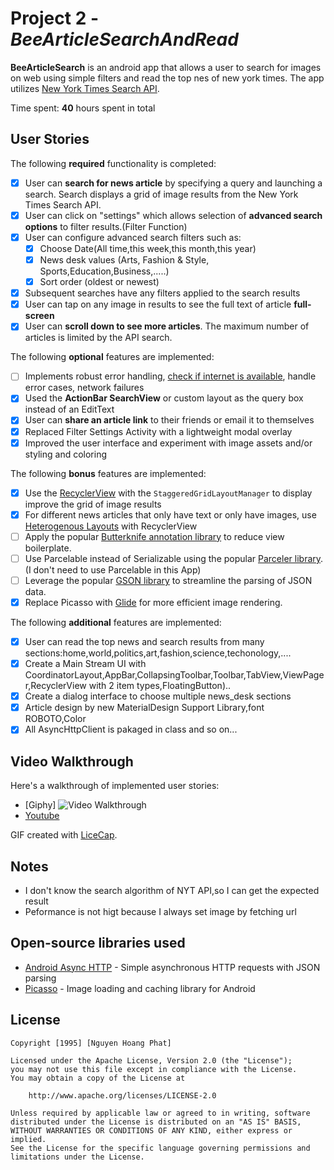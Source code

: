 # Project 2 - *BeeArticleSearchAndRead*

**BeeArticleSearch** is an android app that allows a user to search for images on web using simple filters and read the top nes of new york times. The app utilizes [New York Times Search API](http://developer.nytimes.com/docs/read/article_search_api_v2).

Time spent: **40** hours spent in total

## User Stories

The following **required** functionality is completed:

* [X] User can **search for news article** by specifying a query and launching a search. Search displays a grid of image results from the New York Times Search API.
* [X] User can click on "settings" which allows selection of **advanced search options** to filter results.(Filter Function)
* [X] User can configure advanced search filters such as:
  * [X] Choose Date(All time,this week,this month,this year)
  * [X] News desk values (Arts, Fashion & Style, Sports,Education,Business,.....)
  * [X] Sort order (oldest or newest)
* [X] Subsequent searches have any filters applied to the search results
* [X] User can tap on any image in results to see the full text of article **full-screen**
* [X] User can **scroll down to see more articles**. The maximum number of articles is limited by the API search.

The following **optional** features are implemented:

* [ ] Implements robust error handling, [check if internet is available](http://guides.codepath.com/android/Sending-and-Managing-Network-Requests#checking-for-network-connectivity), handle error cases, network failures
* [X] Used the **ActionBar SearchView** or custom layout as the query box instead of an EditText
* [X] User can **share an article link** to their friends or email it to themselves
* [X] Replaced Filter Settings Activity with a lightweight modal overlay
* [X] Improved the user interface and experiment with image assets and/or styling and coloring

The following **bonus** features are implemented:

* [X] Use the [RecyclerView](http://guides.codepath.com/android/Using-the-RecyclerView) with the `StaggeredGridLayoutManager` to display improve the grid of image results
* [X] For different news articles that only have text or only have images, use [Heterogenous Layouts](http://guides.codepath.com/android/Heterogenous-Layouts-inside-RecyclerView) with RecyclerView
* [ ] Apply the popular [Butterknife annotation library](http://guides.codepath.com/android/Reducing-View-Boilerplate-with-Butterknife) to reduce view boilerplate.
* [ ] Use Parcelable instead of Serializable using the popular [Parceler library](http://guides.codepath.com/android/Using-Parceler).(I don't need to use Parcelable in this App)
* [ ] Leverage the popular [GSON library](http://guides.codepath.com/android/Using-Android-Async-Http-Client#decoding-with-gson-library) to streamline the parsing of JSON data.
* [X] Replace Picasso with [Glide](http://inthecheesefactory.com/blog/get-to-know-glide-recommended-by-google/en) for more efficient image rendering.

The following **additional** features are implemented:

* [X] User can read the top news and search results from many sections:home,world,politics,art,fashion,science,techonology,....
* [X] Create a Main Stream UI with CoordinatorLayout,AppBar,CollapsingToolbar,Toolbar,TabView,ViewPager,RecyclerView with 2 item types,FloatingButton)..
* [X] Create a dialog interface to choose multiple news_desk sections
* [X] Article design by new MaterialDesign Support Library,font ROBOTO,Color
* [X] All AsyncHttpClient is pakaged in class
and so on...

## Video Walkthrough

Here's a walkthrough of implemented user stories:
- [Giphy] <img src='http://gph.is/1ZiOoWa' title='Video Walkthrough' width='' alt='Video Walkthrough' />
- [Youtube](https://youtu.be/ynOC0edITtI)


GIF created with [LiceCap](http://www.cockos.com/licecap/).

## Notes

- I don't know the search algorithm of NYT API,so I can get the expected result 
- Peformance is not higt because I always set image by fetching url

## Open-source libraries used

- [Android Async HTTP](https://github.com/loopj/android-async-http) - Simple asynchronous HTTP requests with JSON parsing
- [Picasso](http://square.github.io/picasso/) - Image loading and caching library for Android

## License

    Copyright [1995] [Nguyen Hoang Phat]

    Licensed under the Apache License, Version 2.0 (the "License");
    you may not use this file except in compliance with the License.
    You may obtain a copy of the License at

        http://www.apache.org/licenses/LICENSE-2.0

    Unless required by applicable law or agreed to in writing, software
    distributed under the License is distributed on an "AS IS" BASIS,
    WITHOUT WARRANTIES OR CONDITIONS OF ANY KIND, either express or implied.
    See the License for the specific language governing permissions and
    limitations under the License.
